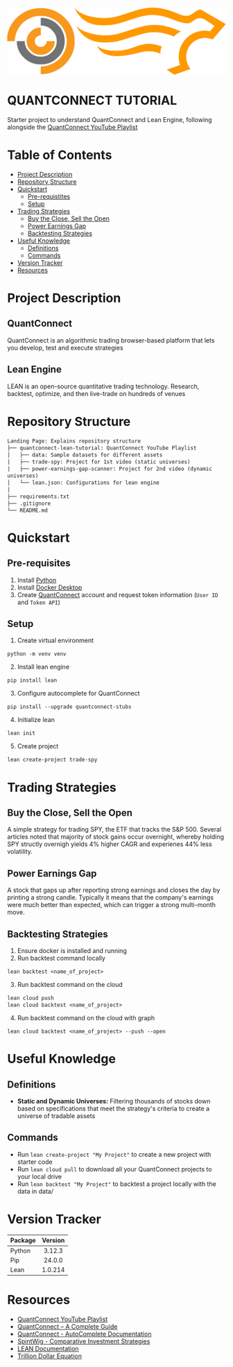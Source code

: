 ![qcBanner](images/QuantConnectAndLeanEngineLogo.png)

# QUANTCONNECT TUTORIAL
Starter project to understand QuantConnect and Lean Engine, following alongside the [QuantConnect YouTube Playlist][qcYouTubePlaylist]

# Table of Contents
- [Project Description](#project-description)
- [Repository Structure](#repository-structure)
- [Quickstart](#quickstart)
    - [Pre-requistites](#pre-requisites)
    - [Setup](#setup)
- [Trading Strategies](#trading-strategies)
    - [Buy the Close, Sell the Open](#buy-the-close-sell-the-open)
    - [Power Earnings Gap](#power-earnings-gap)
    - [Backtesting Strategies](#backtesting-strategies)
- [Useful Knowledge](#useful-knowledge)
    - [Definitions](#definitions)
    - [Commands](#commands)
- [Version Tracker](#version-tracker)
- [Resources](#resources)

# Project Description
## QuantConnect
QuantConnect is an algorithmic trading browser-based platform that lets you develop, test and execute strategies

## Lean Engine
LEAN is an open-source quantitative trading technology. Research, backtest, optimize, and then live-trade on hundreds of venues

# Repository Structure
```
Landing Page: Explains repository structure
├── quantconnect-lean-tutorial: QuantConnect YouTube Playlist
│   ├── data: Sample datasets for different assets
|   ├── trade-spy: Project for 1st video (static universes)
|   ├── power-earnings-gap-scanner: Project for 2nd video (dynamic universes)
│   └── lean.json: Configurations for lean engine
|
├── requirements.txt
├── .gitignore
└── README.md
```

# Quickstart
## Pre-requisites 
1. Install [Python][pythonDownloadLink]
2. Install [Docker Desktop][dockerDesktopDownloadLink]
3. Create [QuantConnect][qcAccount] account and request token information (`User ID` and `Token API`)

## Setup
1. Create virtual environment
```
python -m venv venv
```
2. Install lean engine
```
pip install lean
```
3. Configure autocomplete for QuantConnect
```
pip install --upgrade quantconnect-stubs
```
4. Initialize lean
```
lean init
```
5. Create project
```
lean create-project trade-spy
```

# Trading Strategies
## Buy the Close, Sell the Open
A simple strategy for trading SPY, the ETF that tracks the S&P 500. Several articles noted that majority of stock gains occur overnight, whereby holding SPY structly overnigh yields 4% higher CAGR and experienes 44% less volatility.

## Power Earnings Gap
A stock that gaps up after reporting strong earnings and closes the day by printing a strong candle. Typically it means that the company's earnings were much better than expected, which can trigger a strong multi-month move.

## Backtesting Strategies
1. Ensure docker is installed and running
2. Run backtest command locally
```
lean backtest <name_of_project>
```
3. Run backtest command on the cloud
```
lean cloud push
lean cloud backtest <name_of_project>
```
4. Run backtest command on the cloud with graph
```
lean cloud backtest <name_of_project> --push --open
```

# Useful Knowledge
## Definitions
- **Static and Dynamic Universes:** Filtering thousands of stocks down based on specifications that meet the strategy's criteria to create a universe of tradable assets

## Commands
- Run `lean create-project "My Project"` to create a new project with starter code
- Run `lean cloud pull` to download all your QuantConnect projects to your local drive
- Run `lean backtest "My Project"` to backtest a project locally with the data in data/

# Version Tracker
| Package           | Version           |
| :---              | :---:             |
| Python            | 3.12.3            |
| Pip               | 24.0.0            |
| Lean              | 1.0.214           |

# Resources
- [QuantConnect YouTube Playlist][qcYouTubePlaylist]
- [QuantConnect – A Complete Guide][qcCompleteGuide]
- [QuantConnect - AutoComplete Documentation][qcAutoCompleteDocLink]
- [SpintWig - Comparative Investment Strategies][spintWig]
- [LEAN Documentation][leanDocLink]
- [Trillion Dollar Equation][trillionYTLink]

[comment]: # (Variables)
[pythonDownloadLink]: https://www.python.org/doc/versions/
[dockerDesktopDownloadLink]: https://www.docker.com/products/docker-desktop/
[qcAccount]: https://www.quantconnect.com/
[qcYouTubePlaylist]: https://www.youtube.com/playlist?list=PLvzuUVysUFOt_xUZnbXxvqi5eyWHSgiWA
[qcCompleteGuide]: https://algotrading101.com/learn/quantconnect-guide/
[qcAutoCompleteDocLink]: https://www.quantconnect.com/docs/v2/lean-cli/projects/autocomplete
[spintWig]: https://spintwig.com/
[leanDocLink]: https://www.lean.io/docs/v2/
[trillionYTLink]: https://www.youtube.com/watch?v=A5w-dEgIU1M